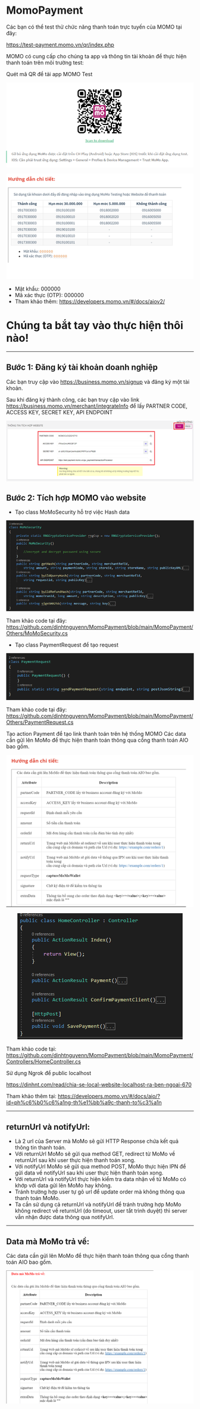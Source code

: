 # MomoPayment
Các bạn có thể test thử chức năng thanh toán trực tuyến của MOMO tại đây:

https://test-payment.momo.vn/qr/index.php


MOMO có cung cấp cho chúng ta app và thông tin tài khoản để thực hiện thanh toán trên môi trường test:

Quét mã QR để tải app MOMO Test
<p align="center">
	<img src="https://raw.githubusercontent.com/anvndev/Momo-Payment/master/Images/image1.png">
</p>
<p align="center">
	<img src="https://raw.githubusercontent.com/anvndev/Momo-Payment/master/Images/image2.png">
</p>

- Mật khẩu: 000000
- Mã xác thực (OTP): 000000
- Tham khảo thêm: https://developers.momo.vn/#/docs/aiov2/ 

# Chúng ta bắt tay vào thực hiện thôi nào!
-------------------------
## Bước 1: Đăng ký tài khoản doanh nghiệp

Các bạn truy cập vào https://business.momo.vn/signup và đăng ký một tài khoản.

Sau khi đăng ký thành công, các bạn truy cập vào link https://business.momo.vn/merchant/integrateInfo để lấy PARTNER CODE, ACCESS KEY, SECRET KEY, API ENDPOINT

</p>
<p align="center">
	<img src="https://raw.githubusercontent.com/anvndev/Momo-Payment/master/Images/image3.png">
</p>

## Bước 2: Tích hợp MOMO vào website

- Tạo class MoMoSecurity hỗ trợ việc Hash data

<p align="center">
	<img src="https://raw.githubusercontent.com/anvndev/Momo-Payment/master/Images/image4.png">
</p>

Tham khảo code tại đây: https://github.com/dinhtnguyenn/MomoPayment/blob/main/MomoPayment/Others/MoMoSecurity.cs 

- Tạo class PaymentRequest để tạo request

<p align="center">
	<img src="https://raw.githubusercontent.com/anvndev/Momo-Payment/master/Images/image5.png">
</p>

Tham khảo code tại đây: https://github.com/dinhtnguyenn/MomoPayment/blob/main/MomoPayment/Others/PaymentRequest.cs

Tạo action Payment để tạo link thanh toán trên hệ thống MOMO
Các data cần gửi lên MoMo để thực hiện thanh toán thông qua cổng thanh toán AIO bao gồm.

<p align="center">
	<img src="https://raw.githubusercontent.com/anvndev/Momo-Payment/master/Images/image6.png">
</p>
<p align="center">
	<img src="https://raw.githubusercontent.com/anvndev/Momo-Payment/master/Images/image7.png">
</p>


Tham khảo code tại: https://github.com/dinhtnguyenn/MomoPayment/blob/main/MomoPayment/Controllers/HomeController.cs 


Sử dụng Ngrok để public localhost

https://dinhnt.com/read/chia-se-local-website-localhost-ra-ben-ngoai-670


Tham khảo thêm tại: https://developers.momo.vn/#/docs/aio/?id=ph%c6%b0%c6%a1ng-th%e1%bb%a9c-thanh-to%c3%a1n 

--------------------

## returnUrl và notifyUrl:
- Là 2 url của Server mà MoMo sẽ gửi HTTP Response chứa kết quả thông tin thanh toán.
- Với returnUrl MoMo sẽ gửi qua method GET, redirect từ MoMo về returnUrl sau khi user thực hiện thanh toán xong.
- Với notifyUrl MoMo sẽ gửi qua method POST, MoMo thực hiện IPN để gửi data về notifyUrl sau khi user thực hiện thanh toán xong.
- Với returnUrl và notifyUrl thực hiện kiểm tra data nhận về từ MoMo có khớp với data gửi lên MoMo hay không.
- Tránh trường hợp user tự gõ url để update order mà không thông qua thanh toán MoMo.
- Ta cần sử dụng cả returnUrl và notifyUrl để tránh trường hợp MoMo không redirect về returnUrl (do timeout, user tắt trình duyệt) thì server vẫn nhận được data thông qua notifyUrl.

---------------------
## Data mà MoMo trả về:
Các data cần gửi lên MoMo để thực hiện thanh toán thông qua cổng thanh toán AIO bao gồm.

<p align="center">
	<img src="https://raw.githubusercontent.com/anvndev/Momo-Payment/master/Images/image8.png">
</p>
